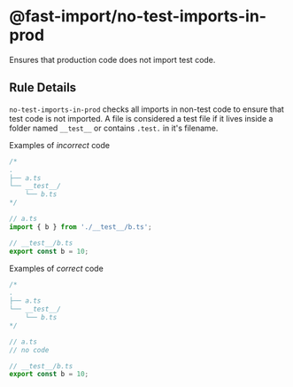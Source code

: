 # @fast-import/no-test-imports-in-prod

Ensures that production code does not import test code.

## Rule Details

`no-test-imports-in-prod` checks all imports in non-test code to ensure that test code is not imported. A file is considered a test file if it lives inside a folder named `__test__` or contains `.test.` in it's filename.

Examples of _incorrect_ code

```js
/*
.
├── a.ts
└── __test__/
    └── b.ts
*/

// a.ts
import { b } from './__test__/b.ts';

// __test__/b.ts
export const b = 10;
```

Examples of _correct_ code

```js
/*
.
├── a.ts
└── __test__/
    └── b.ts
*/

// a.ts
// no code

// __test__/b.ts
export const b = 10;
```
